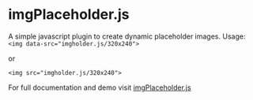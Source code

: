 # imgPlaceholder.js
A simple javascript plugin to create dynamic placeholder images.
Usage:
```<img data-src="imgholder.js/320x240">```

or

```<img src="imgholder.js/320x240">```

For full documentation and demo visit [imgPlaceholder.js](https://xnitin.github.io/imgPlaceholder.js/)

